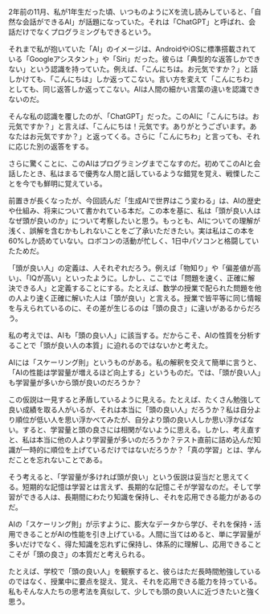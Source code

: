 2年前の11月、私が1年生だった頃、いつものようにXを流し読みしていると、「自然な会話ができるAI」が話題になっていた。それは「ChatGPT」と呼ばれ、会話だけでなくプログラミングもできるという。

それまで私が抱いていた「AI」のイメージは、AndroidやiOSに標準搭載されている「Googleアシスタント」や「Siri」だった。彼らは「典型的な返答しかできない」という認識を持っていた。例えば、「こんにちは。お元気ですか？」と話しかけても、「こんにちは」しか返ってこない。言い方を変えて「こんにちわ」としても、同じ返答しか返ってこない。AIは人間の細かい言葉の違いを認識できないのだ。

そんな私の認識を覆したのが、「ChatGPT」だった。このAIに「こんにちは。お元気ですか？」と言えば、「こんにちは！元気です。ありがとうございます。あなたはお元気ですか？」と返ってくる。さらに「こんにちわ」と言っても、それに応じた別の返答をする。

さらに驚くことに、このAIはプログラミングまでこなすのだ。初めてこのAIと会話したとき、私はまるで優秀な人間と話しているような錯覚を覚え、戦慄したことを今でも鮮明に覚えている。

前置きが長くなったが、今回読んだ「生成AIで世界はこう変わる」は、AIの歴史や仕組み、将来について書かれている本だ。この本を基に、私は「頭が良い人はなぜ頭が良いのか」について考察したいと思う。もっとも、AIについての理解が浅く、誤解を含むかもしれないことをご了承いただきたい。実は私はこの本を60%しか読めていない。ロボコンの活動が忙しく、1日中パソコンと格闘していたためだ。

「頭が良い人」の定義は、人それぞれだろう。例えば「物知り」や「偏差値が高い」、「IQが高い」といったように。しかし、ここでは「問題を速く、正確に解決できる人」と定義することにする。たとえば、数学の授業で配られた問題を他の人より速く正確に解いた人は「頭が良い」と言える。授業で皆平等に同じ情報を与えられているのに、その差が生じるのは「頭の良さ」に違いがあるからだろう。

私の考えでは、AIも「頭の良い人」に該当する。だからこそ、AIの性質を分析することで「頭が良い人の本質」に迫れるのではないかと考えた。

AIには「スケーリング則」というものがある。私の解釈を交えて簡単に言うと、「AIの性能は学習量が増えるほど向上する」というものだ。では、「頭が良い人」も学習量が多いから頭が良いのだろうか？

この仮説は一見すると矛盾しているように見える。たとえば、たくさん勉強して良い成績を取る人がいるが、それは本当に「頭の良い人」だろうか？私は自分より順位が低い人を思い浮かべてみたが、自分より頭の良い人しか思い浮かばない。すると、学習量と頭の良さには相関がないように思える。しかし、考え直すと、私は本当に他の人より学習量が多いのだろうか？テスト直前に詰め込んだ知識が一時的に順位を上げているだけではないだろうか？「真の学習」とは、学んだことを忘れないことである。

そう考えると、「学習量が多ければ頭が良い」という仮説は妥当だと思えてくる。短期的な記憶は学習とは言えず、長期的な記憶こそが学習なのだ。そして学習ができる人は、長期間にわたり知識を保持し、それを応用できる能力があるのだ。

AIの「スケーリング則」が示すように、膨大なデータから学び、それを保持・活用できることがAIの性能を引き上げている。人間に当てはめると、単に学習量が多いだけでなく、得た知識を忘れずに保持し、体系的に理解し、応用できることこそが「頭の良さ」の本質だと考えられる。

たとえば、学校で「頭の良い人」を観察すると、彼らはただ長時間勉強しているのではなく、授業中に要点を捉え、覚え、それを応用できる能力を持っている。私もそんな人たちの思考法を真似して、少しでも頭の良い人に近づきたいと強く思う。

